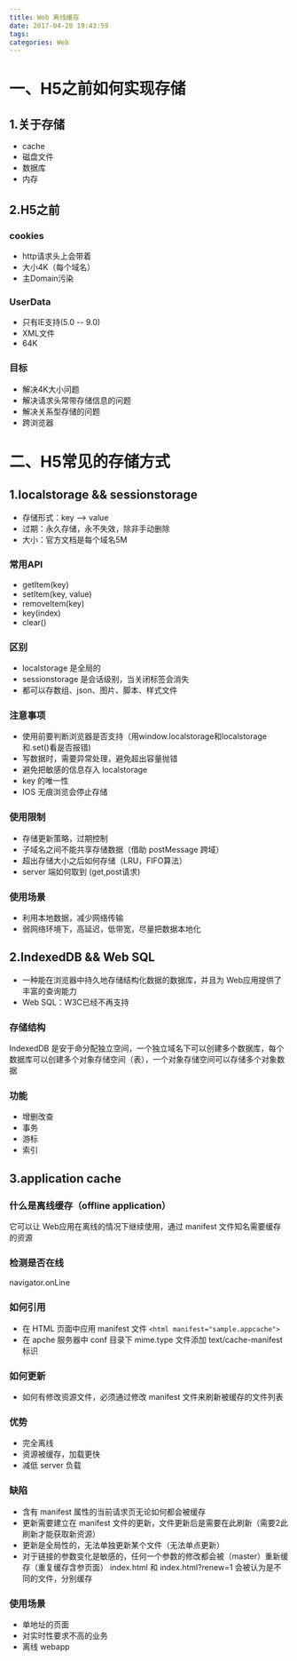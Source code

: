 ```yaml
---
title: Web 离线缓存
date: 2017-04-20 19:43:59
tags:
categories: Web
---
```


# 一、H5之前如何实现存储

## 1.关于存储

  * cache
  * 磁盘文件
  * 数据库
  * 内存

## 2.H5之前

### cookies

  * http请求头上会带着
  * 大小4K（每个域名）
  * 主Domain污染

### UserData

  * 只有IE支持(5.0 -- 9.0)
  * XML文件
  * 64K

### 目标

  * 解决4K大小问题
  * 解决请求头常带存储信息的问题
  * 解决关系型存储的问题
  * 跨浏览器

# 二、H5常见的存储方式

## 1.localstorage && sessionstorage

  * 存储形式：key --> value
  * 过期：永久存储，永不失效，除非手动删除
  * 大小：官方文档是每个域名5M

### 常用API

  * getItem(key)
  * setItem(key, value)
  * removeItem(key)
  * key(index)
  * clear()

### 区别

  * localstorage 是全局的
  * sessionstorage 是会话级别，当关闭标签会消失
  * 都可以存数组、json、图片、脚本、样式文件

### 注意事项

  * 使用前要判断浏览器是否支持（用window.localstorage和localstorage和.set()看是否报错)
  * 写数据时，需要异常处理，避免超出容量抛错
  * 避免把敏感的信息存入 localstorage
  * key 的唯一性
  * IOS 无痕浏览会停止存储

### 使用限制

  * 存储更新策略，过期控制
  * 子域名之间不能共享存储数据（借助 postMessage 跨域）
  * 超出存储大小之后如何存储（LRU，FIFO算法）
  * server 端如何取到 (get,post请求)

### 使用场景

  * 利用本地数据，减少网络传输
  * 弱网络环境下，高延迟，低带宽，尽量把数据本地化

## 2.IndexedDB && Web SQL

  * 一种能在浏览器中持久地存储结构化数据的数据库，并且为 Web应用提供了丰富的查询能力
  * Web SQL：W3C已经不再支持

### 存储结构

IndexedDB 是安于命分配独立空间，一个独立域名下可以创建多个数据库，每个数据库可以创建多个对象存储空间（表），一个对象存储空间可以存储多个对象数据

### 功能

  * 增删改查
  * 事务
  * 游标
  * 索引

## 3.application cache

### 什么是离线缓存（offline application）

它可以让 Web应用在离线的情况下继续使用，通过 manifest 文件知名需要缓存的资源

### 检测是否在线

navigator.onLine

### 如何引用

  * 在 HTML 页面中应用 manifest 文件 `<html manifest="sample.appcache">`
  * 在 apche 服务器中 conf 目录下 mime.type 文件添加  text/cache-manifest 标识

### 如何更新

  * 如何有修改资源文件，必须通过修改 manifest 文件来刷新被缓存的文件列表

### 优势

  * 完全离线
  * 资源被缓存，加载更快
  * 减低 server 负载

### 缺陷

  * 含有 manifest 属性的当前请求页无论如何都会被缓存
  * 更新需要建立在 manifest 文件的更新，文件更新后是需要在此刷新（需要2此刷新才能获取新资源）
  * 更新是全局性的，无法单独更新某个文件（无法单点更新）
  * 对于链接的参数变化是敏感的，任何一个参数的修改都会被（master）重新缓存（重复缓存含参页面） index.html 和 index.html?renew=1 会被认为是不同的文件，分别缓存

### 使用场景

  * 单地址的页面
  * 对实时性要求不高的业务
  * 离线 webapp